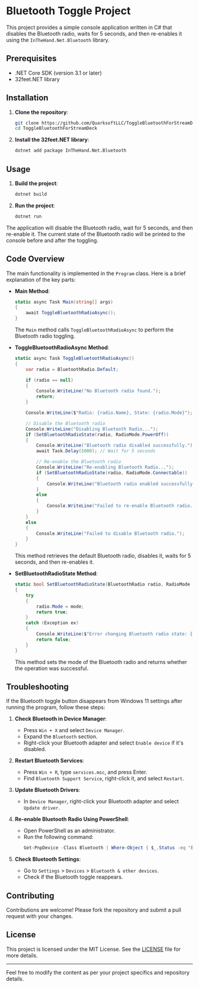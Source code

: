 # Bluetooth Toggle Project

This project provides a simple console application written in C# that disables the Bluetooth radio, waits for 5 seconds, and then re-enables it using the `InTheHand.Net.Bluetooth` library.

## Prerequisites

- .NET Core SDK (version 3.1 or later)
- 32feet.NET library

## Installation

1. **Clone the repository**:
   ```sh
   git clone https://github.com/QuarksoftLLC/ToggleBluetoothForStreamDeck.git
   cd ToggleBluetoothForStreamDeck
   ```

2. **Install the 32feet.NET library**:
   ```sh
   dotnet add package InTheHand.Net.Bluetooth
   ```

## Usage

1. **Build the project**:
   ```sh
   dotnet build
   ```

2. **Run the project**:
   ```sh
   dotnet run
   ```

The application will disable the Bluetooth radio, wait for 5 seconds, and then re-enable it. The current state of the Bluetooth radio will be printed to the console before and after the toggling.

## Code Overview

The main functionality is implemented in the `Program` class. Here is a brief explanation of the key parts:

- **Main Method**:
  ```csharp
  static async Task Main(string[] args)
  {
      await ToggleBluetoothRadioAsync();
  }
  ```
  The `Main` method calls `ToggleBluetoothRadioAsync` to perform the Bluetooth radio toggling.

- **ToggleBluetoothRadioAsync Method**:
  ```csharp
  static async Task ToggleBluetoothRadioAsync()
  {
      var radio = BluetoothRadio.Default;

      if (radio == null)
      {
          Console.WriteLine("No Bluetooth radio found.");
          return;
      }

      Console.WriteLine($"Radio: {radio.Name}, State: {radio.Mode}");

      // Disable the Bluetooth radio
      Console.WriteLine("Disabling Bluetooth Radio...");
      if (SetBluetoothRadioState(radio, RadioMode.PowerOff))
      {
          Console.WriteLine("Bluetooth radio disabled successfully.");
          await Task.Delay(5000); // Wait for 5 seconds

          // Re-enable the Bluetooth radio
          Console.WriteLine("Re-enabling Bluetooth Radio...");
          if (SetBluetoothRadioState(radio, RadioMode.Connectable))
          {
              Console.WriteLine("Bluetooth radio enabled successfully.");
          }
          else
          {
              Console.WriteLine("Failed to re-enable Bluetooth radio.");
          }
      }
      else
      {
          Console.WriteLine("Failed to disable Bluetooth radio.");
      }
  }
  ```

  This method retrieves the default Bluetooth radio, disables it, waits for 5 seconds, and then re-enables it.

- **SetBluetoothRadioState Method**:
  ```csharp
  static bool SetBluetoothRadioState(BluetoothRadio radio, RadioMode mode)
  {
      try
      {
          radio.Mode = mode;
          return true;
      }
      catch (Exception ex)
      {
          Console.WriteLine($"Error changing Bluetooth radio state: {ex.Message}");
          return false;
      }
  }
  ```

  This method sets the mode of the Bluetooth radio and returns whether the operation was successful.

## Troubleshooting

If the Bluetooth toggle button disappears from Windows 11 settings after running the program, follow these steps:

1. **Check Bluetooth in Device Manager**:
   - Press `Win + X` and select `Device Manager`.
   - Expand the `Bluetooth` section.
   - Right-click your Bluetooth adapter and select `Enable device` if it's disabled.

2. **Restart Bluetooth Services**:
   - Press `Win + R`, type `services.msc`, and press Enter.
   - Find `Bluetooth Support Service`, right-click it, and select `Restart`.

3. **Update Bluetooth Drivers**:
   - In `Device Manager`, right-click your Bluetooth adapter and select `Update driver`.

4. **Re-enable Bluetooth Radio Using PowerShell**:
   - Open PowerShell as an administrator.
   - Run the following command:
     ```powershell
     Get-PnpDevice -Class Bluetooth | Where-Object { $_.Status -eq "Error" } | Enable-PnpDevice -Confirm:$false
     ```

5. **Check Bluetooth Settings**:
   - Go to `Settings` > `Devices` > `Bluetooth & other devices`.
   - Check if the Bluetooth toggle reappears.

## Contributing

Contributions are welcome! Please fork the repository and submit a pull request with your changes.

## License

This project is licensed under the MIT License. See the [LICENSE](LICENSE.txt) file for more details.

---

Feel free to modify the content as per your project specifics and repository details.

